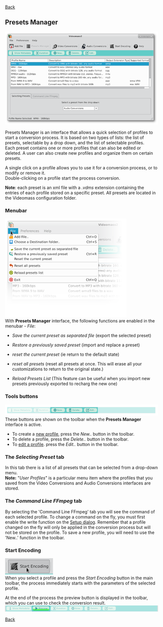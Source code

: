 [Back](../../../videomass_use.md)

## Presets Manager

![Image](../../../images/presets_manager.png)

Presets Manager is an interface that allows a quick selection of profiles to start a conversion process. It is based 
on two types of lists: the list of presets, selectable by a drop down, and the list of selectable profiles.   
Each preset contains one or more profiles that can also be edited or deleted. A user can also create new profiles and 
organize them on certain presets.   

A single click on a profile allows you to use it for a conversion process, or to modify or remove it.  
Double-clicking on a profile start the process conversion.

**Note**: each preset is an xml file with a _.vdms_ extension containing the entries of each profile stored on a 
specific preset. All presets are located in the Videomass configuration folder.

### Menubar
![Image](../../../images/menubarFile.png)   
With **Presets Manager** interface, the following functions are enabled in the menubar - _File_:

- _Save the current preset as separated file_ (export the selected preset)

- _Restore a previously saved preset_ (import and replace a preset)

- _reset the current preset_  (ie return to the default state)   

- _reset all presets_ (reset all presets at once. This will erase all your customizations 
  to return to the original state.)

- _Reload Presets List_ (This feature can be useful when you import new presets previously exported to recharg the new one)

### Tools buttons
![Image](../../../images/presets_manager_buttons.png)   
These buttons are shown on the toolbar when the **Presets Manager** interface is active.
* To create a [new profile](https://jeanslack.github.io/Videomass/Pages/Main_Toolbar/PresetsManager_Panel/Profiles_management.html), press the _New.._ button in the toolbar.
* To delete a profile, press the _Delete.._ button in the toolbar.
* To [edit a profile](https://jeanslack.github.io/Videomass/Pages/Main_Toolbar/PresetsManager_Panel/Profiles_management.html). press the _Edit.._ button in the toolbar.

### The _Selecting Preset_ tab
In this tab there is a list of all presets that can be selected from a drop-down menu.   
**Note:** "_User Profiles_" is a particular menu item where the profiles that you saved from the Video 
Conversions and Audio Conversions interfaces are stored.

### The _Command Line FFmpeg_ tab
By selecting the 'Command Line FFmpeg' tab you will see the command of each selected profile. To change a command on the 
fly, you must first enable the write function on the [Setup dialog](https://github.com/jeanslack/Videomass/blob/gh-pages/Pages/Startup/Setup.md). Remember that a profile changed on the fly will only be applied in the conversion process but will 
not be stored on the profile. To save a new profile, you will need to use the 'New..' function in the toolbar.

### Start Encoding
![Image](../../../images/start_encoding_button.png)   
When you select a profile and press the _Start Encoding_ button in the main toolbar, the process immediately starts with the parameters of the selected profile. 

At the end of the process the preview button is displayed in the toolbar, which you can use to check the conversion result.
![Image](../../../images/presets_manager_preview.png)

[Back](../../../videomass_use.md)
